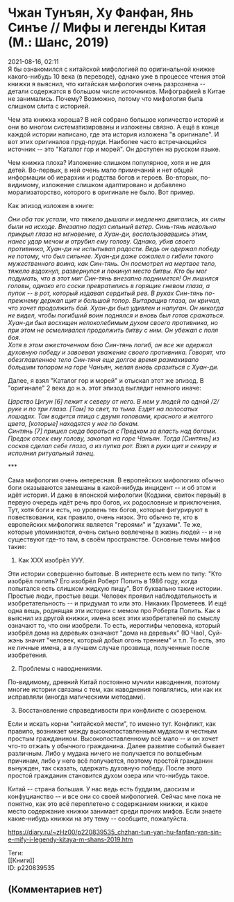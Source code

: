Чжан Тунъян, Ху Фанфан, Янь Синъе // Мифы и легенды Китая (М.: Шанс, 2019)
==========================================================================

  
2021-08-16, 02:11  
 Я бы ознакомился с китайской мифологией по оригинальной книжке какого-нибудь 10 века (в переводе), однако уже в процессе чтения этой книжки я выяснил, что китайская мифология очень разрознена -- детали содержатся в большом числе источников. Мифографией в Китае не занимались. Почему? Возможно, потому что мифология была слишком слита с историей.   
   
 Чем эта книжка хороша? В ней собрано большое количество историй и они во многом систематизированы и изложены связно. А ещё в конце каждой истории написано, где эта история изложена "в оригинале". И вот этих оригиналов пруд-пруди. Наиболее часто встречающийся источник -- это "Каталог гор и морей". Он доступен на русском языке.   
   
 Чем книжка плоха? Изложение слишком популярное, хотя и не для детей. Во-первых, в ней очень мало примечаний и нет общей информации об иерархии и родства богов и героев. Во-вторых, по-видимому, изложение слишком адаптировано и добавлено морализаторство, которого в оригинале не было. Вот пример.   
   
 Как эпизод изложен в книге:   
   
  *Они оба так устали, что тяжело дышали и медленно двигались, их силы были на исходе. Внезапно подул сильный ветер. Синь-тянь невольно прикрыл глаза на мгновение, а Хуан-ди, воспользовавшись этим, нанес удар мечом и отрубил ему голову. Однако, убив своего противника, Хуан-ди не испытывал радости. Ведь он одержал победу не потому, что был сильнее. Хуан-ди даже сожалел о гибели такого мужественного воина, как Син-тянь. Он посмотрел на мертвое тело, тяжело вздохнул, развернулся и покинул место битвы. Кто бы мог подумать, что в этот миг Син-тянь внезапно поднимется! Он лишился головы, однако его соски превратились в горящие гневом глаза, а пупок -- в рот, который издавал сердитый рев. В руках Син-тянь по-прежнему держал щит и большой топор. Вытаращив глаза, он кричал, что хочет продолжить бой. Хуан-ди был удивлен и напуган. Он никогда не видел, чтобы погибший воин поднялся и вновь был готов сражаться. Хуан-ди был восхищен непоколебимым духом своего противника, но при этом не осмеливался продолжить битву с ним. Он убежал с поля боя.   
 Хотя в этом ожесточенном бою Син-тянь погиб, он все же одержал духовную победу и завоевал уважение своего противника. Говорят, что обезглавленное тело Син-тяня еще долгое время размахивало большим топором на горе Чанъян, желая вновь сразиться с Хуан-ди.*    
   
 Далее, я взял "Каталог гор и морей" и отыскал этот же эпизод. В "оригинале" 2 века до н.э. этот эпизод выглядит немного иначе:   
   
  *Царство Цигун [6] лежит к северу от него. В нем у людей по одной /2/ руке и по три глаза. [Там] то свет, то тьма. Ездят на полосатых лошадях. Там водится птица с двумя головами, красного и желтого цвета, [которые] находятся у нее по бокам.   
 Синтянь [7] пришел сюда бороться с Предком за власть над богами. Предок отсек ему голову, закопал на горе Чанъян. Тогда [Синтянь] из сосков сделал себе глаза, а из пупка рот. Взял в руки щит и секиру и исполнил ритуальный танец.*    
   
 \*\*\*   
   
 Сама мифология очень интересная. В европейских мифологиях обычно боги оказываются замешаны в какой-нибудь инцидент -- и об этом и идёт история. И даже в японской мифологии (Кодзики, свиток первый) в первую очередь идёт речь про богов, их родословные и приключения. Тут, хотя боги и есть, но уровень тех богов, которые фигурируют в повествовании, как правило, очень низок. Это обычно те, кто в европейских мифологиях является "героями" и "духами". Те же, которые упоминаются, очень сильно вовлечены в жизнь людей -- и не существуют где-то там, в своём пространстве. Основные темы мифов такие:   
   
 1. Как ХХХ изобрёл УУУ.   
   
 Эти истории совершенно бытовые. В интернете есть мем по типу: "Кто изобрёл попить? Его изобрёл Роберт Попить в 1986 году, когда попытался есть слишком жидкую пищу". Вот буквально такие истории. Простые люди, простые вещи. Человек проявил наблюдательность и изобретательность -- и придумал то или это. Никаких Прометеев. И ещё одна вещь, роднящая эти истории с мемом про Роберта Попить. Как я выяснил из другой книжки, имена всех этих изобретателей по смыслу означают то, что они изобрели. То есть, иероглифы человека, который изобрёл дома на деревьях означают "дома на деревьях" (Ю Чао), Суй-жэнь значит "человек, который добыл огонь трением" и т.п. То есть, это не личные имена, а в лучшем случае прозвища, полученные после изобретения.   
   
 2. Проблемы с наводнениями.   
   
 По-видимому, древний Китай постоянно мучили наводнения, поэтому многие истории связаны с тем, как наводнения появлялись, или как их исправляли (иногда магическими методами).   
   
 3. Восстановление справедливости при конфликте с сюзереном.   
   
 Если и искать корни "китайской мести", то именно тут. Конфликт, как правило, возникает между высокопоставленным мудаком и честным простым гражданином. Высокопоставленному всё мало -- и он хочет что-то отжать у обычного гражданина. Далее развитие событий бывает различным. Либо у мудака ничего не получается по волшебным причинам, либо у него всё получается, поэтому простой гражданин вынужден, так сказать, одержать духовную победу. После этого простой гражданин становится духом озера или что-нибудь такое.   
   
 Китай -- страна большая. У нас ведь есть буддизм, даосизм и конфуцианство -- и все они со своей мифологией. Сейчас мне пока не понятно, как это всё переплетено с содержанием книжки, и какое место содержание книжки занимает среди прочих мифов. Если знаете какие-нибудь книжки на эту тему -- сообщите, пожалуйста.   
  
<https://diary.ru/~zHz00/p220839535_chzhan-tun-yan-hu-fanfan-yan-sin-e-mify-i-legendy-kitaya-m-shans-2019.htm>  
  
Теги:  
[[Книги]]  
ID: p220839535  


(Комментариев нет)
------------------